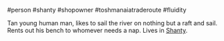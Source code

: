 #person #shanty #shopowner #toshmanaiatraderoute #fluidity 

Tan young human man, likes to sail the river on nothing but a raft and sail. Rents out his bench to whomever needs a nap. Lives in [Shanty](obsidian://open?vault=World%20Wiki&file=Confederation%20of%20Cernia%2FTosh-Manaia%20Trade%20Route%2FL_Shanty).